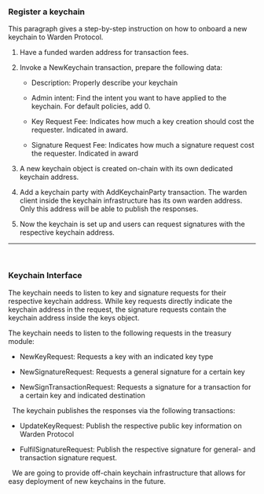 ### Register a keychain

This paragraph gives a step-by-step instruction on how to onboard a new keychain to Warden Protocol.

1.  Have a funded warden address for transaction fees.
    
2.  Invoke a NewKeychain transaction, prepare the following data:
    
	-   Description: Properly describe your keychain
    
	-  	Admin intent: Find the intent you want to have applied to the keychain. For default policies, add 0.
    
	-  	Key Request Fee: Indicates how much a key creation should cost the requester. Indicated in award.
    
	-  	Signature Request Fee: Indicates how much a signature request cost the requester. Indicated in award
    

4.  A new keychain object is created on-chain with its own dedicated keychain address.
    
5.  Add a keychain party with AddKeychainParty transaction. The warden client inside the keychain infrastructure has its own warden address. Only this address will be able to publish the responses.
    
6.  Now the keychain is set up and users can request signatures with the respective keychain address.
   
 ***
&nbsp;
### Keychain Interface

The keychain needs to listen to key and signature requests for their respective keychain address. While key requests directly indicate the keychain address in the request, the signature requests contain the keychain address inside the keys object.
&nbsp;

The keychain needs to listen to the following requests in the treasury module:

-   NewKeyRequest: Requests a key with an indicated key type
    
-   NewSignatureRequest: Requests a general signature for a certain key
    
-   NewSignTransactionRequest: Requests a signature for a transaction for a certain key and indicated destination
    
&nbsp;
The keychain publishes the responses via the following transactions:

-   UpdateKeyRequest: Publish the respective public key information on Warden Protocol
    
-   FulfilSignatureRequest: Publish the respective signature for general- and transaction signature request.

&nbsp;
We are going to provide off-chain keychain infrastructure that allows for easy deployment of new keychains in the future.
